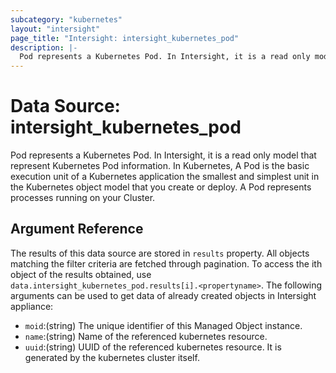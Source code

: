 ```yaml
---
subcategory: "kubernetes"
layout: "intersight"
page_title: "Intersight: intersight_kubernetes_pod"
description: |-
  Pod represents a Kubernetes Pod. In Intersight, it is a read only model that represent Kubernetes Pod information. In Kubernetes, A Pod is the basic execution unit of a Kubernetes application the smallest and simplest unit in the Kubernetes object model that you create or deploy. A Pod represents processes running on your Cluster.
---
```


# Data Source: intersight_kubernetes_pod
Pod represents a Kubernetes Pod. In Intersight, it is a read only model that represent Kubernetes Pod information. In Kubernetes, A Pod is the basic execution unit of a Kubernetes application the smallest and simplest unit in the Kubernetes object model that you create or deploy. A Pod represents processes running on your Cluster.
## Argument Reference
The results of this data source are stored in `results` property.
All objects matching the filter criteria are fetched through pagination.
To access the ith object of the results obtained, use `data.intersight_kubernetes_pod.results[i].<propertyname>`.
The following arguments can be used to get data of already created objects in Intersight appliance:
* `moid`:(string) The unique identifier of this Managed Object instance. 
* `name`:(string) Name of the referenced kubernetes resource. 
* `uuid`:(string) UUID of the referenced kubernetes resource. It is generated by the kubernetes cluster itself. 
 